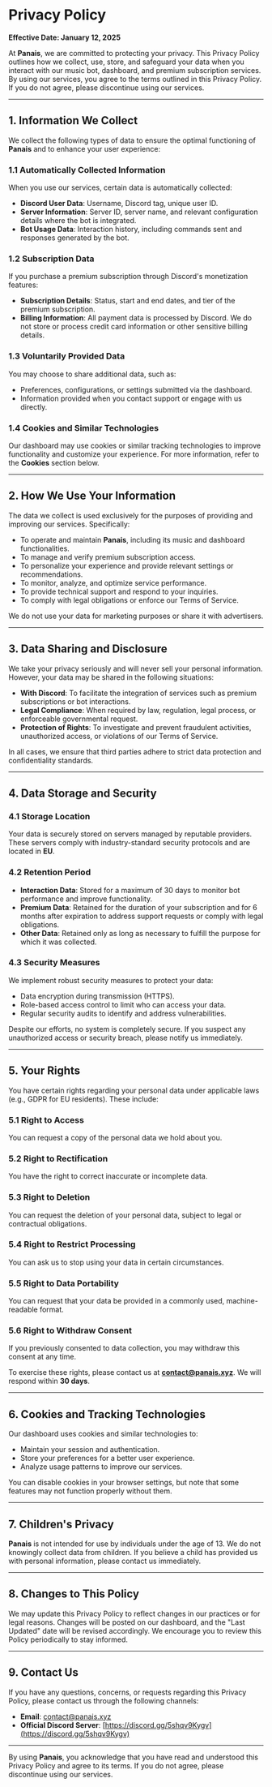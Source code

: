 # Privacy Policy

**Effective Date: January 12, 2025**

At **Panais**, we are committed to protecting your privacy. This Privacy Policy outlines how we collect, use, store, and safeguard your data when you interact with our music bot, dashboard, and premium subscription services. By using our services, you agree to the terms outlined in this Privacy Policy. If you do not agree, please discontinue using our services.

---

## 1. **Information We Collect**
We collect the following types of data to ensure the optimal functioning of **Panais** and to enhance your user experience:

### 1.1 **Automatically Collected Information**
When you use our services, certain data is automatically collected:
- **Discord User Data**: Username, Discord tag, unique user ID.  
- **Server Information**: Server ID, server name, and relevant configuration details where the bot is integrated.  
- **Bot Usage Data**: Interaction history, including commands sent and responses generated by the bot.  

### 1.2 **Subscription Data**
If you purchase a premium subscription through Discord's monetization features:
- **Subscription Details**: Status, start and end dates, and tier of the premium subscription.  
- **Billing Information**: All payment data is processed by Discord. We do not store or process credit card information or other sensitive billing details.

### 1.3 **Voluntarily Provided Data**
You may choose to share additional data, such as:
- Preferences, configurations, or settings submitted via the dashboard.  
- Information provided when you contact support or engage with us directly.  

### 1.4 **Cookies and Similar Technologies**
Our dashboard may use cookies or similar tracking technologies to improve functionality and customize your experience. For more information, refer to the **Cookies** section below.

---

## 2. **How We Use Your Information**
The data we collect is used exclusively for the purposes of providing and improving our services. Specifically:
- To operate and maintain **Panais**, including its music and dashboard functionalities.  
- To manage and verify premium subscription access.  
- To personalize your experience and provide relevant settings or recommendations.  
- To monitor, analyze, and optimize service performance.  
- To provide technical support and respond to your inquiries.  
- To comply with legal obligations or enforce our Terms of Service.  

We do not use your data for marketing purposes or share it with advertisers.

---

## 3. **Data Sharing and Disclosure**
We take your privacy seriously and will never sell your personal information. However, your data may be shared in the following situations:
- **With Discord**: To facilitate the integration of services such as premium subscriptions or bot interactions.  
- **Legal Compliance**: When required by law, regulation, legal process, or enforceable governmental request.  
- **Protection of Rights**: To investigate and prevent fraudulent activities, unauthorized access, or violations of our Terms of Service.  

In all cases, we ensure that third parties adhere to strict data protection and confidentiality standards.

---

## 4. **Data Storage and Security**
### 4.1 **Storage Location**
Your data is securely stored on servers managed by reputable providers. These servers comply with industry-standard security protocols and are located in **EU**.

### 4.2 **Retention Period**
- **Interaction Data**: Stored for a maximum of 30 days to monitor bot performance and improve functionality.  
- **Premium Data**: Retained for the duration of your subscription and for 6 months after expiration to address support requests or comply with legal obligations.  
- **Other Data**: Retained only as long as necessary to fulfill the purpose for which it was collected.

### 4.3 **Security Measures**
We implement robust security measures to protect your data:
- Data encryption during transmission (HTTPS).  
- Role-based access control to limit who can access your data.  
- Regular security audits to identify and address vulnerabilities.  

Despite our efforts, no system is completely secure. If you suspect any unauthorized access or security breach, please notify us immediately.

---

## 5. **Your Rights**
You have certain rights regarding your personal data under applicable laws (e.g., GDPR for EU residents). These include:

### 5.1 **Right to Access**
You can request a copy of the personal data we hold about you.

### 5.2 **Right to Rectification**
You have the right to correct inaccurate or incomplete data.

### 5.3 **Right to Deletion**
You can request the deletion of your personal data, subject to legal or contractual obligations.

### 5.4 **Right to Restrict Processing**
You can ask us to stop using your data in certain circumstances.

### 5.5 **Right to Data Portability**
You can request that your data be provided in a commonly used, machine-readable format.

### 5.6 **Right to Withdraw Consent**
If you previously consented to data collection, you may withdraw this consent at any time.

To exercise these rights, please contact us at **contact@panais.xyz**. We will respond within **30 days**.

---

## 6. **Cookies and Tracking Technologies**
Our dashboard uses cookies and similar technologies to:
- Maintain your session and authentication.  
- Store your preferences for a better user experience.  
- Analyze usage patterns to improve our services.  

You can disable cookies in your browser settings, but note that some features may not function properly without them.

---

## 7. **Children's Privacy**
**Panais** is not intended for use by individuals under the age of 13. We do not knowingly collect data from children. If you believe a child has provided us with personal information, please contact us immediately.

---

## 8. **Changes to This Policy**
We may update this Privacy Policy to reflect changes in our practices or for legal reasons. Changes will be posted on our dashboard, and the "Last Updated" date will be revised accordingly. We encourage you to review this Policy periodically to stay informed.

---

## 9. **Contact Us**
If you have any questions, concerns, or requests regarding this Privacy Policy, please contact us through the following channels:
- **Email**: contact@panais.xyz  
- **Official Discord Server**: [https://discord.gg/5shqv9Kygv](https://discord.gg/5shqv9Kygv)

---

By using **Panais**, you acknowledge that you have read and understood this Privacy Policy and agree to its terms. If you do not agree, please discontinue using our services.
